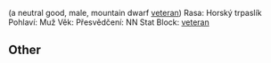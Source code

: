 (a neutral good, male, mountain dwarf [veteran](https://5e.tools/bestiary.html#veteran_mm))
Rasa: Horský trpaslík
Pohlaví: Muž
Věk: 
Přesvědčení: NN
Stat Block: [veteran](https://5e.tools/bestiary.html#veteran_mm)


## Other
